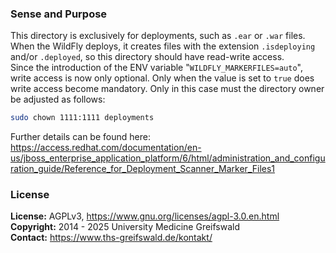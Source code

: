 ### Sense and Purpose ###
This directory is exclusively for deployments, such as `.ear` or `.war` files. When the WildFly deploys, it creates files with the extension `.isdeploying` and/or `.deployed`, so this directory should have read-write access.<br>
Since the introduction of the ENV variable "`WILDFLY_MARKERFILES=auto`", write access is now only optional. Only when the value is set to `true` does write access become mandatory. Only in this case must the directory owner be adjusted as follows:

```bash
sudo chown 1111:1111 deployments
```

Further details can be found here: https://access.redhat.com/documentation/en-us/jboss_enterprise_application_platform/6/html/administration_and_configuration_guide/Reference_for_Deployment_Scanner_Marker_Files1

### License ###
**License:** AGPLv3, https://www.gnu.org/licenses/agpl-3.0.en.html<br>
**Copyright:** 2014 - 2025 University Medicine Greifswald<br>
**Contact:** https://www.ths-greifswald.de/kontakt/